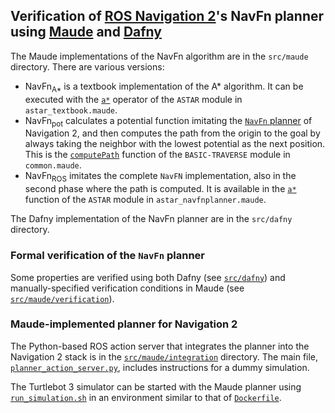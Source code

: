 ## Verification of [ROS Navigation 2](https://navigation.ros.org/)'s NavFn planner using [Maude](http://maude.cs.illinois.edu) and [Dafny](https://dafny.org/)

The Maude implementations of the NavFn algorithm are in the `src/maude` directory. There are various versions:

* NavFn<sub>A*</sub> is a textbook implementation of the A* algorithm. It can be executed with the [`a*`](src/maude/astar_textbook.maude#L158) operator of the `ASTAR` module in `astar_textbook.maude`.
* NavFn<sub>pot</sub> calculates a potential function imitating the [`NavFn` planner](https://github.com/ros-planning/navigation2/tree/main/nav2_navfn_planner) of Navigation 2, and then computes the path from the origin to the goal by always taking the neighbor with the lowest potential as the next position. This is the [`computePath`](src/maude/common.maude#L329) function of the `BASIC-TRAVERSE` module in `common.maude`.
* NavFn<sub>ROS</sub> imitates the complete `NavFN` implementation, also in the second phase where the path is computed. It is available in the [`a*`](src/maude/astar_navfnplanner.maude#L26) function of the `ASTAR` module in `astar_navfnplanner.maude`.

The Dafny implementation of the NavFn planner are in the `src/dafny` directory.

### Formal verification of the `NavFn` planner

Some properties are verified using both Dafny (see [`src/dafny`](src/dafny)) and manually-specified verification conditions in Maude (see [`src/maude/verification`](src/maude/verification/)).

### Maude-implemented planner for Navigation 2

The Python-based ROS action server that integrates the planner into the Navigation 2 stack is in the [`src/maude/integration`](src/maude/integration) directory. The main file, [`planner_action_server.py`](src/maude/integration/planner_action_server.py), includes instructions for a dummy simulation.

The Turtlebot 3 simulator can be started with the Maude planner using [`run_simulation.sh`](src/maude/integration/run_simulation.sh) in an environment similar to that of [`Dockerfile`](src/maude/integration/Dockerfile).
